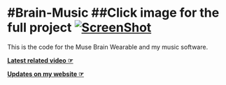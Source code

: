 #Brain-Music
##Click image for the full project
[![ScreenShot](http://kubrickolo.gy/assets/poster001_videoSize.jpg)](http://chds.io)
===========

This is the code for the Muse Brain Wearable and my music software.

**[Latest related video ☞](https://www.youtube.com/watch?v=ux-jPk_jK5U)**

**[Updates on my website ☞](http://bobvanluijt.com)**
